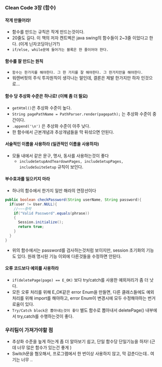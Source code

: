 ### Clean Code 3장 (함수)

#### 작게 만들어라!

- 함수를 만드는 규칙은 작게 만드는것이다.
- 20줄도 길다. 이 책의 저자 켄트벡은 java swing의 함수들이 2~3줄 이었다고 한다. (이게 닌자코딩아닌가?)
- `if/else, while문에 들어가는 블록은 한 줄이어야 한다.`

#### 함수를 잘 만드는 원칙

- `함수는 한가지를 해야한다. 그 한 가지를 잘 해야한다. 그 한가지만을 해야한다.`
- 워렌버핏의 주식 투자원칙이 생각나는 말인데, 결론은 제발 한가지만 하자 인것으로...

#### 함수 당 추상화 수준은 하나로! (이해 좀 더 필요)

- `getHtml()`은 추상화 수준이 높다.
- `String pagePathName = PathParser.render(pagepath);` 는 추상화 수준이 중간이다.
- `.append('\n')` 은 추상화 수준이 아주 낮다.
- 한 함수에서 근본개념과 추상개념들을 막 뒤섞으면 안된다.

#### 서술적인 이름을 사용하라 (일관적인 이름을 사용하자)

- 모듈 내에서 같은 문구, 명사, 동사를 사용하는것이 좋다
  - `includeSetupAndTeardownPages, includeSetupPages, includeSuiteSetup` 규칙이 보인다.

#### 부수효과를 일으키지 마라

- 하나의 함수에서 한가지 일만 해라의 연장선이다

```java
public boolean checkPassword(String userName, String password){
  if(user != User.NULL){
    //~~~중략
    if("Valid Password".equals(phrase))
    {
      Session.initialize();
      return true;
    }
  }
}
```

- 위의 함수에서는 password를 검사하는것처럼 보이지만, session 초기화의 기능도 있다. 원래 명시된 기능 이외에 다른것들을 수정하면 안된다.

#### 오류 코드보다 예외를 사용하라

- `if(deletePage(page) == E_OK)` 보다 try/catch를 사용한 예외처리가 좀 더 낫다.
- 모든 오류 처리를 위해 E_OK같은 error Enum을 만들면, 다른 클래스들에도 예외처리를 위해 import를 해야하고, error Enum이 변경시에 모두 수정해야하는 번거로움이 있다.
- `Try/Catch block은 뽑아내는것이 좋다` 별도 함수로 뽑아내서 deletePage() 내부에서 try,catch를 수행하는것이 좋다.

### 우리팀이 가져가야할 점

- 추상화 수준을 높게 하는게 좀 더 알아보기 쉽고, 단일 함수당 단일기능을 하자! (근데 너무 많은 함수가 있는건 좋게 )
- Switch문을 혐오해서, 프로그램에서 한 번이상 사용하지 않고, 막 감춘다는데.. 여기는 너무 ..
